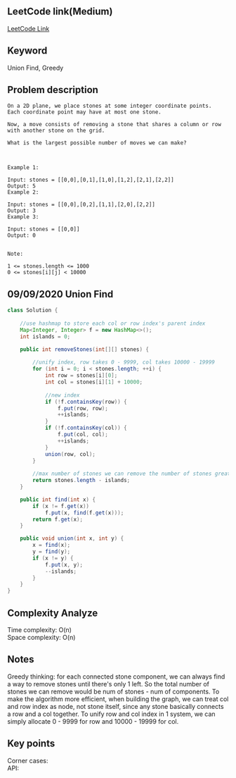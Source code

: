 ## LeetCode link(Medium)
[LeetCode Link](https://leetcode.com/problems/most-stones-removed-with-same-row-or-column/)
 
## Keyword
Union Find, Greedy

## Problem description
```
On a 2D plane, we place stones at some integer coordinate points.  Each coordinate point may have at most one stone.

Now, a move consists of removing a stone that shares a column or row with another stone on the grid.

What is the largest possible number of moves we can make?

 

Example 1:

Input: stones = [[0,0],[0,1],[1,0],[1,2],[2,1],[2,2]]
Output: 5
Example 2:

Input: stones = [[0,0],[0,2],[1,1],[2,0],[2,2]]
Output: 3
Example 3:

Input: stones = [[0,0]]
Output: 0
 

Note:

1 <= stones.length <= 1000
0 <= stones[i][j] < 10000
```
## 09/09/2020 Union Find
```java
class Solution {
    
    //use hashmap to store each col or row index's parent index
    Map<Integer, Integer> f = new HashMap<>();
    int islands = 0;

    public int removeStones(int[][] stones) {
        
        //unify index, row takes 0 - 9999, col takes 10000 - 19999
        for (int i = 0; i < stones.length; ++i) {
            int row = stones[i][0];
            int col = stones[i][1] + 10000;
            
            //new index
            if (!f.containsKey(row)) {
                f.put(row, row);
                ++islands;
            }
            if (!f.containsKey(col)) {
                f.put(col, col);
                ++islands;
            }
            union(row, col);
        }
        
        //max number of stones we can remove the number of stones greater than component number
        return stones.length - islands;
    }

    public int find(int x) {
        if (x != f.get(x))
            f.put(x, find(f.get(x)));
        return f.get(x);
    }

    public void union(int x, int y) {
        x = find(x);
        y = find(y);
        if (x != y) {
            f.put(x, y);
            --islands;
        }
    }
}
```

## Complexity Analyze
Time complexity: O(n)  
Space complexity: O(n)

## Notes
Greedy thinking: for each connected stone component, we can always find a way to remove stones until there's only 1 left. So the total number of stones we can remove would be num of stones - num of components. To make the algorithm more efficient, when building the graph, we can treat col and row index as node, not stone itself, since any stone basically connects a row and a col together. To unify row and col index in 1 system, we can simply allocate 0 - 9999 for row and 10000 - 19999 for col.  

## Key points
Corner cases:   
API: